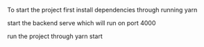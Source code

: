 To start the project  first install dependencies through running yarn 

start the backend serve which will run on port 4000

run the project through yarn start
